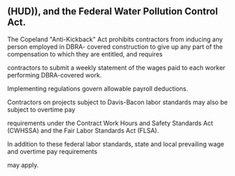 ## (HUD)), and the Federal Water Pollution Control Act.

The Copeland "Anti-Kickback" Act prohibits contractors from inducing any person employed in DBRA- covered construction to give up any part of the compensation to which they are entitled, and requires

contractors to submit a weekly statement of the wages paid to each worker performing DBRA-covered work.

Implementing regulations govern allowable payroll deductions.

Contractors on projects subject to Davis-Bacon labor standards may also be subject to overtime pay

requirements under the Contract Work Hours and Safety Standards Act (CWHSSA) and the Fair Labor Standards Act (FLSA).

In addition to these federal labor standards, state and local prevailing wage and overtime pay requirements

may apply.